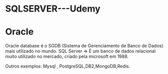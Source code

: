 # SQLSERVER---Udemy
# Oracle
Oracle database é o SGDB (Sistema de Gerenciamento de Banco de Dados) mais utilizado no mundo.
SQL Server => È um banco de dados relacional muito utilizado no mercado, criado pela microsoft em 1988.

Outros exemplos: Mysql , PostgreSQL,DB2,MongoDB,Redis.
